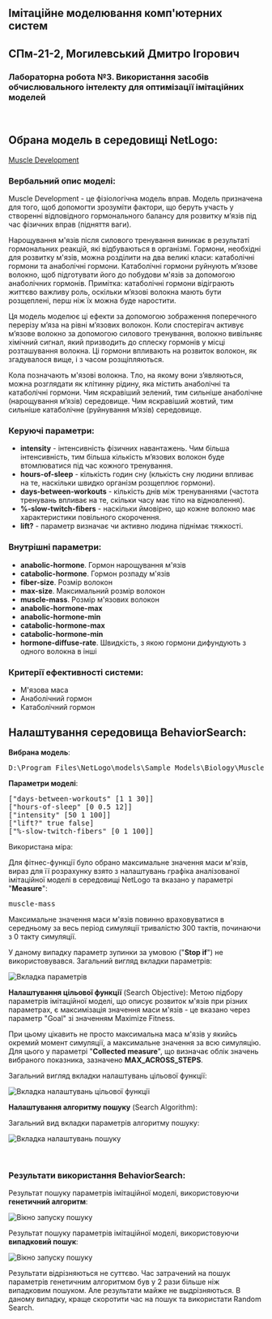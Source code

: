 ## Імітаційне моделювання комп'ютерних систем
## СПм-21-2, Могилевський Дмитро Ігорович
### Лабораторна робота №3. Використання засобів обчислювального інтелекту для оптимізації імітаційних моделей
<br>

## Обрана модель в середовищі NetLogo:
[Muscle Development](http://www.netlogoweb.org/launch#http://www.netlogoweb.org/assets/modelslib/Sample%20Models/Biology/Muscle%20Development.nlogo)
<br>

### Вербальний опис моделі:
Muscle Development - це фізіологічна модель вправ. Модель призначена для того, щоб допомогти зрозуміти фактори, що беруть участь у створенні відповідного гормонального балансу для розвитку м’язів під час фізичних вправ (підняття ваги).

Нарощування м'язів після силового тренування виникає в результаті гормональних реакцій, які відбуваються в організмі. 
Гормони, необхідні для розвитку м'язів, можна розділити на два великі класи: катаболічні гормони та анаболічні гормони. 
Катаболічні гормони руйнують м’язове волокно, щоб підготувати його до побудови м'язів за допомогою анаболічних гормонів. 
Примітка: катаболічні гормони відіграють життєво важливу роль, оскільки м’язові волокна мають бути розщеплені, перш ніж їх можна буде наростити.

Ця модель моделює ці ефекти за допомогою зображення поперечного перерізу м’яза на рівні м’язових волокон. Коли спостерігач активує м’язове волокно за допомогою силового тренування, волокно вивільняє хімічний сигнал, який призводить до сплеску гормонів у місці розташування волокна. Ці гормони впливають на розвиток волокон, як згадувалося вище, і з часом розщіпляються.

Кола позначають м'язові волокна. Тло, на якому вони з’являються, можна розглядати як клітинну рідину, яка містить анаболічні та катаболічні гормони. Чим яскравіший зелений, тим сильніше анаболічне (нарощування м’язів) середовище. Чим яскравіший жовтий, тим сильніше катаболічне (руйнування м’язів) середовище.

### Керуючі параметри:
- **intensity** - інтенсивність фізичних навантажень. Чим більша інтенсивність, тим більша кількість м’язових волокон буде втомлюватися під час кожного тренування.
- **hours-of-sleep** - кількість годин сну (клькість сну людини впливає на те, наскільки швидко організм розщеплює гормони).
- **days-between-workouts** - кількість днів між тренуваннями (частота тренувань впливає на те, скільки часу має тіло на відновлення).
- **%-slow-twitch-fibers** - наскільки ймовірно, що кожне волокно має характеристики повільного скорочення.
- **lift?** - параметр визначає чи активно людина піднімає тяжкості.

### Внутрішні параметри:
- **anabolic-hormone**. Гормон нарощування м'язів
- **catabolic-hormone**. Гормон розпаду м'язів
- **fiber-size**. Розмір волокон
- **max-size**. Максимальний розмір волокон
- **muscle-mass**. Розмір м'язових волокон
- **anabolic-hormone-max**
- **anabolic-hormone-min**
- **catabolic-hormone-max**
- **catabolic-hormone-min**
- **hormone-diffuse-rate**. Швидкість, з якою гормони дифундують з одного волокна в інші

### Критерії ефективності системи:
- М'язова маса
- Анаболічний гормон
- Катаболічний гормон


## Налаштування середовища BehaviorSearch:

**Вибрана модель**:
<pre>
D:\Program Files\NetLogo\models\Sample Models\Biology\Muscle Development.nlogo
</pre>

**Параметри моделі**:

<pre>
["days-between-workouts" [1 1 30]]
["hours-of-sleep" [0 0.5 12]]
["intensity" [50 1 100]]
["lift?" true false]
["%-slow-twitch-fibers" [0 1 100]]
</pre>


Використана міра:
 
Для фітнес-функції було обрано максимальне значення маси м'язів, вираз для її розрахунку взято з налаштувань графіка аналізованої імітаційної моделі в середовищі NetLogo та вказано у параметрі "**Measure**":

<pre>
muscle-mass
</pre>

Максимальне значення маси м'язів повинно враховуватися в середньому за весь період симуляції тривалістю 300 тактів, починаючи з 0 такту симуляції.


У даному випадку параметр зупинки за умовою ("**Stop if**") не використовувався.
Загальний вигляд вкладки параметрів:

![Вкладка параметрів](1.png)

**Налаштування цільової функції** (Search Objective):
Метою підбору параметрів імітаційної моделі, що описує розвиток м'язів при різних параметрах, є максимізація значення маси м'язів - це вказано через параметр "Goal" зі значенням Maximize Fitness. 

 При цьому цікавить не просто максимальна маса м'язів у якийсь окремий момент симуляції, а максимальне  значення за всю симуляцію.
 Для цього у параметрі "**Collected measure**", що визначає облік значень вибраного показника, зазначено **MAX_ACROSS_STEPS**.

Загальний вигляд вкладки налаштувань цільової функції:

![Вкладка налаштувань цільової функції](2.png)

**Налаштування алгоритму пошуку** (Search Algorithm):

Загальний вид вкладки параметрів алгоритму пошуку:

![Вкладка налаштувань пошуку](3.png)

<br>

### Результати використання BehaviorSearch:

Результат пошуку параметрів імітаційної моделі, використовуючи **генетичний алгоритм**:

![Вікно запуску пошуку](4.png)

Результат пошуку параметрів імітаційної моделі, використовуючи **випадковий пошук**:

![Вікно запуску пошуку](5.png)

Результати відрізняються не суттєво. Час затрачений на пошук параметрів генетичним алгоритмом був у 2 рази більше ніж випадковим пошуком. Але результати майже не выдрізняються. 
В даному випадку, краще скоротити час на пошук та використати Random Search. 